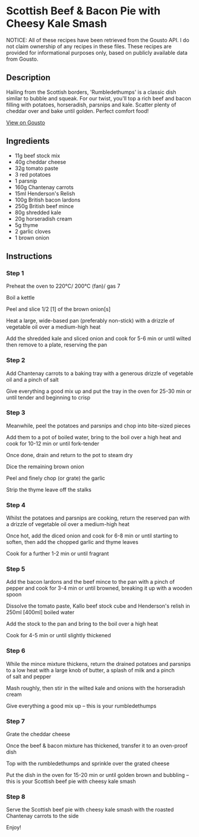 # Scottish Beef & Bacon Pie with Cheesy Kale Smash

NOTICE: All of these recipes have been retrieved from the Gousto API. I do not claim ownership of any recipes in these files. These recipes are provided for informational purposes only, based on publicly available data from Gousto.

## Description

Hailing from the Scottish borders, 'Rumbledethumps' is a classic dish similar to bubble and squeak. For our twist, you'll top a rich beef and bacon filling with potatoes, horseradish, parsnips and kale. Scatter plenty of cheddar over and bake until golden. Perfect comfort food!

[View on Gousto](https://www.gousto.co.uk/recipes/cookbook/scottish-beef-bacon-pie-with-cheesy-kale-smash)

## Ingredients

- 11g beef stock mix
- 40g cheddar cheese
- 32g tomato paste
- 3 red potatoes
- 1 parsnip 
- 160g Chantenay carrots
- 15ml Henderson's Relish
- 100g British bacon lardons
- 250g British beef mince
- 80g shredded kale
- 20g horseradish cream
- 5g thyme
- 2 garlic cloves
- 1 brown onion

## Instructions


### Step 1

Preheat the oven to 220°C/ 200°C (fan)/ gas 7

Boil a kettle

Peel and slice 1/2 <span class="text-danger">[1]</span> of the brown onion<span class="text-danger">[s]</span>

Heat a large, wide-based pan (preferably non-stick) with a drizzle of vegetable oil over a medium-high heat

Add the shredded kale and sliced onion and cook for 5-6 min or until wilted then remove to a plate, reserving the pan


### Step 2

Add Chantenay carrots to a baking tray with a generous drizzle of vegetable oil and a pinch of salt

Give everything a good mix up and put the tray in the oven for 25-30 min or until tender and beginning to crisp


### Step 3

Meanwhile, peel the potatoes and parsnips and chop into bite-sized pieces

Add them to a pot of boiled water, bring to the boil over a high heat and cook for 10-12 min or until fork-tender

Once done, drain and return to the pot to steam dry

Dice the remaining brown onion

Peel and finely chop (or grate) the garlic

Strip the thyme leave off the stalks


### Step 4

Whilst the potatoes and parsnips are cooking, return the reserved pan with a drizzle of vegetable oil over a medium-high heat

Once hot, add the diced onion and cook for 6-8 min or until starting to soften, then add the chopped garlic and thyme leaves

Cook for a further 1-2 min or until fragrant


### Step 5

Add the bacon lardons and the beef mince to the pan with a pinch of pepper and cook for 3-4 min or until browned, breaking it up with a wooden spoon

Dissolve the tomato paste, Kallo beef stock cube and Henderson's relish in 250ml<span class="text-danger"> [400ml]</span> boiled water

Add the stock to the pan and bring to the boil over a high heat

Cook for 4-5 min or until slightly thickened


### Step 6

While the mince mixture thickens, return the drained potatoes and parsnips to a low heat with a large knob of butter, a splash of milk and a pinch of salt and pepper

Mash roughly, then stir in the wilted kale and onions with the horseradish cream

Give everything a good mix up – this is your rumbledethumps


### Step 7

Grate the cheddar cheese

Once the beef & bacon mixture has thickened, transfer it to an oven-proof dish

Top with the rumbledethumps and sprinkle over the grated cheese

Put the dish in the oven for 15-20 min or until golden brown and bubbling – this is your Scottish beef pie with cheesy kale smash

### Step 8

Serve the Scottish beef pie with cheesy kale smash with the roasted Chantenay carrots to the side

Enjoy!

